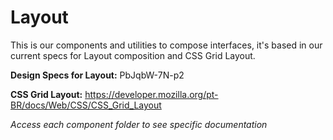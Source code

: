 # Layout

This is our components and utilities to compose interfaces, it's based in our current specs for Layout composition and CSS Grid Layout.

**Design Specs for Layout:** PbJqbW-7N-p2

**CSS Grid Layout:** https://developer.mozilla.org/pt-BR/docs/Web/CSS/CSS_Grid_Layout

_Access each component folder to see specific documentation_
